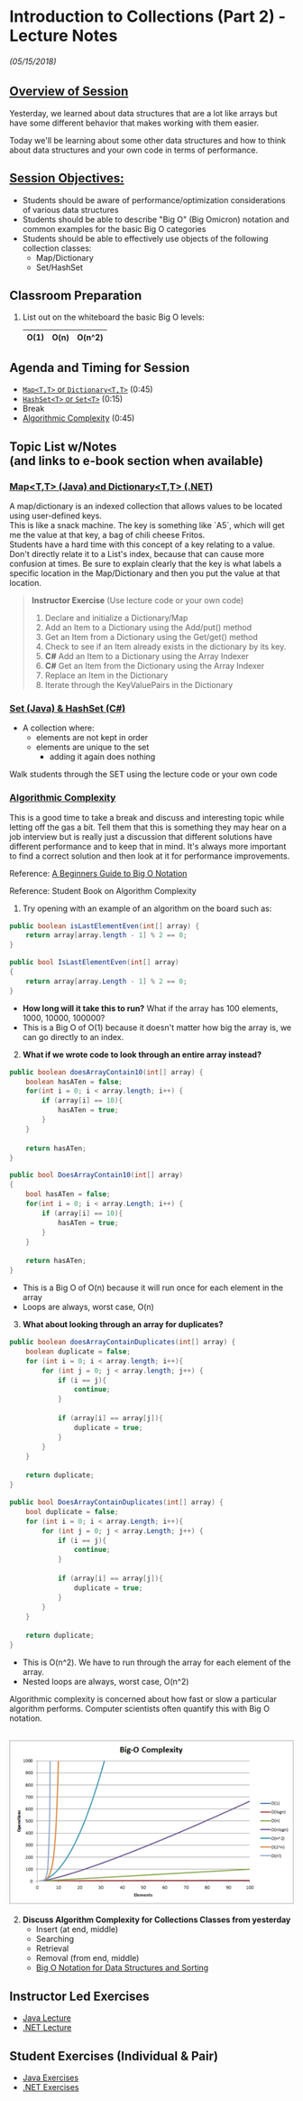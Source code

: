 <link rel="stylesheet" type="text/css" media="all" href="./styles/style.css" />

# Introduction to Collections (Part 2) - Lecture Notes
###### (05/15/2018)

## [**Overview of Session**](http://book.techelevator.com/java/40-non-linear-data-structures/01-intro.html) 

Yesterday, we learned about data structures that are a lot like arrays but have some different behavior that makes working with them easier. 

Today we'll be learning about some other data structures and how to think about data structures and your own code in terms of performance.

## **[Session Objectives:](http://book.techelevator.com/java/40-non-linear-data-structures/01-intro.html)** 
* Students should be aware of performance/optimization considerations of various data structures
* Students should be able to describe "Big O" (Big Omicron) notation and common examples for the basic Big O categories
* Students should be able to effectively use objects of the following collection classes:
    - Map/Dictionary
    - Set/HashSet
    
## Classroom Preparation

1. List out on the whiteboard the basic Big O levels:
    
    | O(1) | O(n) | O(n^2) |
    |------|------|--------|

## **Agenda and Timing for Session** 
* [`Map<T,T>` or `Dictionary<T,T>`](http://book.techelevator.com/java/non-linear-data-structures/10-associative-collections.html) (0:45)
* [`HashSet<T>` or `Set<T>`](http://book.techelevator.com/java/non-linear-data-structures/15-sets.html) (0:15)
* Break
* [Algorithmic Complexity](http://book.techelevator.com/java/non-linear-data-structures/05-algorithmic-complexity.html) (0:45)

## **Topic List w/Notes** <div class=topicNote>(and <span class='link'>links</span> to e-book section when available)</div>

### [Map<T,T> (Java) and Dictionary<T,T> (.NET)](http://book.techelevator.com/java/non-linear-data-structures/10-associative-collections.html)

<div class="definition note">A map/dictionary is an indexed collection that allows values to be located using user-defined keys.</div>

<div class="note analogy">This is like a snack machine. The key is something like `A5`, which will get me the value at that key, a bag of chili cheese Fritos.</div>

<div class="note caution">Students have a hard time with this concept of a key relating to a value. Don't directly relate it to a List's index, because that can cause more confusion at times. Be sure to explain clearly that the key is what labels a specific location in the Map/Dictionary and then you put the value at that location.</div>

> **Instructor Exercise** (Use lecture code or your own code)
>
> 1. Declare and initialize a Dictionary/Map
> 2. Add an Item to a Dictionary using the Add/put() method
> 3. Get an Item from a Dictionary using the Get/get() method
> 4. Check to see if an Item already exists in the dictionary by its key.
> 5. **C#** Add an Item to a Dictionary using the Array Indexer
> 6. **C#** Get an Item from the Dictionary using the Array Indexer
> 7. Replace an Item in the Dictionary
> 8. Iterate through the KeyValuePairs in the Dictionary 

### [Set<T> (Java) & HashSet<T> (C#)](http://book.techelevator.com/java/non-linear-data-structures/15-sets.html)

- A collection where:
    - elements are not kept in order
    - elements are unique to the set
        - adding it again does nothing

<div class="note instructorDirective">Walk students through the SET using the lecture code or your own code</div>

### [Algorithmic Complexity](http://book.techelevator.com/java/non-linear-data-structures/05-algorithmic-complexity.html)

<div class="note instructorDirective">

This is a good time to take a break and discuss and interesting topic while letting off the gas a bit. Tell them that this is something they may hear on a job interview but is really just a discussion that different solutions have different performance and to keep that in mind. It's always more important to find a correct solution and then look at it for performance improvements.

</div>

Reference: [A Beginners Guide to Big O Notation](https://rob-bell.net/2009/06/a-beginners-guide-to-big-o-notation/)

Reference: Student Book on Algorithm Complexity


1. Try opening with an example of an algorithm on the board such as:
```java
public boolean isLastElementEven(int[] array) {
    return array[array.length - 1] % 2 == 0;
}
```
```csharp
public bool IsLastElementEven(int[] array)
{
    return array[array.Length - 1] % 2 == 0;
}
```
- **How long will it take this to run?** What if the array has 100 elements, 1000, 10000, 100000?
- This is a Big O of O(1) because it doesn't matter how big the array is, we can go directly to an index.

2. **What if we wrote code to look through an entire array instead?**
```java
public boolean doesArrayContain10(int[] array) {
    boolean hasATen = false;
    for(int i = 0; i < array.length; i++) {
        if (array[i] == 10){
            hasATen = true;
        }
    }

    return hasATen;
}
```
```csharp
public bool DoesArrayContain10(int[] array)
{
    bool hasATen = false;
    for(int i = 0; i < array.Length; i++) {
        if (array[i] == 10){
            hasATen = true;
        }
    }

    return hasATen;
}
```
- This is a Big O of O(n) because it will run once for each element in the array
- Loops are always, worst case, O(n)

3. **What about looking through an array for duplicates?**
```java
public boolean doesArrayContainDuplicates(int[] array) {
    boolean duplicate = false;
    for (int i = 0; i < array.length; i++){
        for (int j = 0; j < array.length; j++) {
            if (i == j){
                continue;
            }

            if (array[i] == array[j]){
                duplicate = true;
            }
        }
    }

    return duplicate;
}
```
```csharp
public bool DoesArrayContainDuplicates(int[] array) {
    bool duplicate = false;
    for (int i = 0; i < array.Length; i++){
        for (int j = 0; j < array.Length; j++) {
            if (i == j){
                continue;
            }

            if (array[i] == array[j]){
                duplicate = true;
            }
        }
    }

    return duplicate;
}
```
- This is O(n^2). We have to run through the array for each element of the array.
- Nested loops are always, worst case, O(n^2)

<div class="definition note">Algorithmic complexity is concerned about how fast or slow a particular algorithm performs. Computer scientists often quantify  this with Big O notation.</div>
<br/>

![Time Complexity](resources/Time_Complexity.png)

2. **Discuss Algorithm Complexity for Collections Classes from yesterday**
    - Insert (at end, middle)
    - Searching
    - Retrieval
    - Removal (from end, middle)
    - [Big O Notation for Data Structures and Sorting](https://github.com/ro31337/bigoposter)

## Instructor Led Exercises

- [Java Lecture](https://bitbucket.org/te-curriculum/module-1-introduction-to-java/src/master/lecture/collections-part2-lecture/)
- [.NET Lecture](https://bitbucket.org/te-curriculum/module-1-introduction-to-c/src/master/lecture/collections-part2-lecture/)

## Student Exercises (Individual & Pair)

- [Java Exercises](https://bitbucket.org/te-curriculum/module-1-introduction-to-java/src/master/exercises/collections-part2-exercises/)
- [.NET Exercises](https://bitbucket.org/te-curriculum/module-1-introduction-to-c/src/master/exercises/collections-part2-exercises/)
